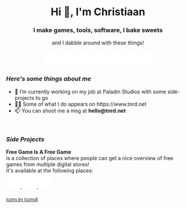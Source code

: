 <h1 align="center">Hi 👋, I'm Christiaan</h1>
<h3 align="center">I make games, tools, software, I bake sweets</h3>
<p align="center">and I dabble around with these things!</p>
<p align="center">
<picture>
  <source media="(prefers-color-scheme: dark)" srcset="android_dark.png">
  <source media="(prefers-color-scheme: light)" srcset="android_light.png">
  <img alt="android" src="android_dark.png" width="40" height="40" />
</picture>
<picture>
  <source media="(prefers-color-scheme: dark)" srcset="csharp_dark.png">
  <source media="(prefers-color-scheme: light)" srcset="csharp_light.png">
  <img alt="csharp" src="csharp_dark.png" width="40" height="40" />
</picture>
<picture>
  <source media="(prefers-color-scheme: dark)" srcset="cplusplus_dark.png">
  <source media="(prefers-color-scheme: light)" srcset="cplusplus_light.png">
  <img alt="cplusplus" src="cplusplus_dark.png" width="40" height="40" />
</picture>
<picture>
  <source media="(prefers-color-scheme: dark)" srcset="docker_dark.png">
  <source media="(prefers-color-scheme: light)" srcset="docker_light.png">
  <img alt="docker" src="docker_dark.png" width="40" height="40" />
</picture>
<picture>
  <source media="(prefers-color-scheme: dark)" srcset="git_dark.png">
  <source media="(prefers-color-scheme: light)" srcset="git_light.png">
  <img alt="git" src="git_dark.png" width="40" height="40" />
</picture>
<picture>
  <source media="(prefers-color-scheme: dark)" srcset="kotlin_dark.png">
  <source media="(prefers-color-scheme: light)" srcset="kotlin_light.png">
  <img alt="kotlin" src="kotlin_dark.png" width="40" height="40" />
</picture>
<picture>
  <source media="(prefers-color-scheme: dark)" srcset="unity_dark.png">
  <source media="(prefers-color-scheme: light)" srcset="unity_light.png">
  <img alt="unity" src="unity_dark.png" width="40" height="40" />
</picture>
</p>

<p>
    <h3><i>Here's some things about me</i></h3>
    <ul>
        <li>🔭 I’m currently working on my job at Paladin Studios with some side-projects to go</li>
        <li>👨‍💻 Some of what I do appears on https://www.tnrd.net</li>
        <li>📫 You can shoot me a msg at <b>hello@tnrd.net</b></li>
    </ul>
</p>

<br>

<h3><i>Side Projects</i></h3>
<p align="left">
    <b>Free Game Is A Free Game</b>
    <br>
    is a collection of places where people can get a nice overview of free games from multiple digital stores!
    <br>
    It's available at the following places:
    <br>
    <a href="https://freegameisafreegame.com/" target="blank">
<picture>
  <source media="(prefers-color-scheme: dark)" srcset="explorer_dark.png">
  <source media="(prefers-color-scheme: light)" srcset="explorer_light.png">
  <img alt="online" src="explorer_dark.png" width="40" height="40" />
</picture>
</a>
<a href="https://discord.gg/d5yhkn7" target="blank">
<picture>
  <source media="(prefers-color-scheme: dark)" srcset="discord_dark.png">
  <source media="(prefers-color-scheme: light)" srcset="discord_light.png">
  <img alt="discord" src="discord_dark.png" width="40" height="40" />
</picture>
</a>
<a href="https://twitter.com/fgiafg" target="blank">
<picture>
  <source media="(prefers-color-scheme: dark)" srcset="twitter_dark.png">
  <source media="(prefers-color-scheme: light)" srcset="twitter_light.png">
  <img alt="twitter" src="twitter_dark.png" width="40" height="40" />
</picture>
</a><br>
</p>

<!-- <p align="center">
    <img align="center" src="https://github-readme-stats.vercel.app/api?username=thundernerd&show_icons=true" alt="thundernerd" />
</p> -->

<!-- <p align="center">
    <a href="https://instagram.com/thundernerd" target="blank">
        <img align="center" src="https://img.icons8.com/ios/50/000000/instagram-new.png" alt="thundernerd" height="30" width="30" />
    </a>
    <a href="https://linkedin.com/in/chrusb" target="blank">
        <img align="center" src="https://img.icons8.com/ios/50/000000/linkedin.png" alt="chrusb" height="30" width="30" />
    </a>
    <a href="https://twitter.com/chrusb" target="blank">
        <img align="center" src="https://img.icons8.com/ios/50/000000/twitter.png" alt="chrusb" height="30" width="30" />
    </a>
</p> -->

<sub><a href="https://icons8.com/icon/22981/app-store">Icons by Icons8</a></sub>
